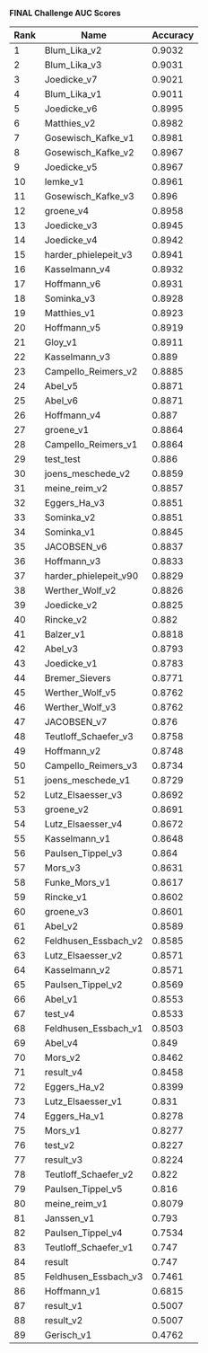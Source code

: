 **FINAL Challenge AUC Scores**


|Rank|Name|Accuracy|
|----|-----|---|
|1|Blum_Lika_v2|0.9032| 
|2|Blum_Lika_v3|0.9031| 
|3|Joedicke_v7|0.9021| 
|4|Blum_Lika_v1|0.9011| 
|5|Joedicke_v6|0.8995| 
|6|Matthies_v2|0.8982| 
|7|Gosewisch_Kafke_v1|0.8981| 
|8|Gosewisch_Kafke_v2|0.8967| 
|9|Joedicke_v5|0.8967| 
|10|lemke_v1|0.8961| 
|11|Gosewisch_Kafke_v3|0.896| 
|12|groene_v4|0.8958| 
|13|Joedicke_v3|0.8945| 
|14|Joedicke_v4|0.8942| 
|15|harder_phielepeit_v3|0.8941| 
|16|Kasselmann_v4|0.8932| 
|17|Hoffmann_v6|0.8931| 
|18|Sominka_v3|0.8928| 
|19|Matthies_v1|0.8923| 
|20|Hoffmann_v5|0.8919| 
|21|Gloy_v1|0.8911| 
|22|Kasselmann_v3|0.889| 
|23|Campello_Reimers_v2|0.8885| 
|24|Abel_v5|0.8871| 
|25|Abel_v6|0.8871| 
|26|Hoffmann_v4|0.887| 
|27|groene_v1|0.8864| 
|28|Campello_Reimers_v1|0.8864| 
|29|test_test|0.886| 
|30|joens_meschede_v2|0.8859| 
|31|meine_reim_v2|0.8857| 
|32|Eggers_Ha_v3|0.8851| 
|33|Sominka_v2|0.8851| 
|34|Sominka_v1|0.8845| 
|35|JACOBSEN_v6|0.8837| 
|36|Hoffmann_v3|0.8833| 
|37|harder_phielepeit_v90|0.8829| 
|38|Werther_Wolf_v2|0.8826| 
|39|Joedicke_v2|0.8825| 
|40|Rincke_v2|0.882| 
|41|Balzer_v1|0.8818| 
|42|Abel_v3|0.8793| 
|43|Joedicke_v1|0.8783| 
|44|Bremer_Sievers|0.8771| 
|45|Werther_Wolf_v5|0.8762| 
|46|Werther_Wolf_v3|0.8762| 
|47|JACOBSEN_v7|0.876| 
|48|Teutloff_Schaefer_v3|0.8758| 
|49|Hoffmann_v2|0.8748| 
|50|Campello_Reimers_v3|0.8734| 
|51|joens_meschede_v1|0.8729| 
|52|Lutz_Elsaesser_v3|0.8692| 
|53|groene_v2|0.8691| 
|54|Lutz_Elsaesser_v4|0.8672| 
|55|Kasselmann_v1|0.8648| 
|56|Paulsen_Tippel_v3|0.864| 
|57|Mors_v3|0.8631| 
|58|Funke_Mors_v1|0.8617| 
|59|Rincke_v1|0.8602| 
|60|groene_v3|0.8601| 
|61|Abel_v2|0.8589| 
|62|Feldhusen_Essbach_v2|0.8585| 
|63|Lutz_Elsaesser_v2|0.8571| 
|64|Kasselmann_v2|0.8571| 
|65|Paulsen_Tippel_v2|0.8569| 
|66|Abel_v1|0.8553| 
|67|test_v4|0.8533| 
|68|Feldhusen_Essbach_v1|0.8503| 
|69|Abel_v4|0.849| 
|70|Mors_v2|0.8462| 
|71|result_v4|0.8458| 
|72|Eggers_Ha_v2|0.8399| 
|73|Lutz_Elsaesser_v1|0.831| 
|74|Eggers_Ha_v1|0.8278| 
|75|Mors_v1|0.8277| 
|76|test_v2|0.8227| 
|77|result_v3|0.8224| 
|78|Teutloff_Schaefer_v2|0.822| 
|79|Paulsen_Tippel_v5|0.816| 
|80|meine_reim_v1|0.8079| 
|81|Janssen_v1|0.793| 
|82|Paulsen_Tippel_v4|0.7534| 
|83|Teutloff_Schaefer_v1|0.747| 
|84|result|0.747| 
|85|Feldhusen_Essbach_v3|0.7461| 
|86|Hoffmann_v1|0.6815| 
|87|result_v1|0.5007| 
|88|result_v2|0.5007| 
|89|Gerisch_v1|0.4762| 
